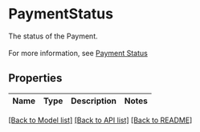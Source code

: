 # PaymentStatus

The status of the Payment. <br><br>For more information, see [Payment Status](/guides/payments/payment-status/)

## Properties
Name | Type | Description | Notes
------------ | ------------- | ------------- | -------------

[[Back to Model list]](../README.md#documentation-for-models) [[Back to API list]](../README.md#documentation-for-api-endpoints) [[Back to README]](../README.md)


